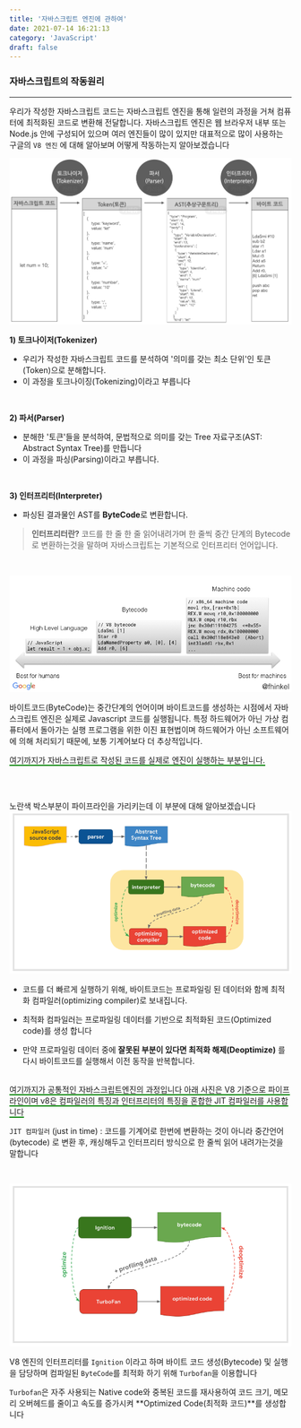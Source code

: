 ```yaml
---
title: '자바스크립트 엔진에 관하여'
date: 2021-07-14 16:21:13
category: 'JavaScript'
draft: false
---
```


### 자바스크립트의 작동원리

---

우리가 작성한 자바스크립트 코드는 자바스크립트 엔진을 통해 일련의 과정을 거쳐 컴퓨터에 최적화된 코드로 변환해 전달합니다. 자바스크립트 엔진은 웹 브라우저 내부 또는 Node.js 안에 구성되어 있으며 여러 엔진들이 많이 있지만 대표적으로 많이 사용하는 구글의 `V8 엔진` 에 대해 알아보며 어떻게 작동하는지 알아보겠습니다

![](./images/engin1.png)

**1) 토크나이저(Tokenizer)**

- 우리가 작성한 자바스크립트 코드를 분석하여 '의미를 갖는 최소 단위'인 토큰(Token)으로 분해합니다.
- 이 과정을 토크나이징(Tokenizing)이라고 부릅니다

<br/>

**2) 파서(Parser)**

- 분해한 '토큰'들을 분석하여, 문법적으로 의미를 갖는 Tree 자료구조(AST: Abstract Syntax Tree)를 만듭니다
- 이 과정을 파싱(Parsing)이라고 부릅니다.

<br/>

**3) 인터프리터(Interpreter)**

- 파싱된 결과물인 AST를 **ByteCode**로 변환합니다.

> **인터프리터란?** 코드를 한 줄 한 줄 읽어내려가며 한 줄씩 중간 단계의 Bytecode로 변환하는것을 말하며 자바스크립트는 기본적으로 인터프리터 언어입니다.<br>

<br/>

![](./images/engin2.png)

바이트코드(ByteCode)는 중간단계의 언어이며 바이트코드를 생성하는 시점에서 자바스크립트 엔진은 실제로 Javascript 코드를 실행됩니다. 특정 하드웨어가 아닌 가상 컴퓨터에서 돌아가는 실행 프로그램을 위한 이진 표현법이며 하드웨어가 아닌 소프트웨어에 의해 처리되기 때문에, 보통 기계어보다 더 추상적입니다.<br>

<span style="border-bottom: 2px solid green">여기까지가 자바스크립트로 작성된 코드를 실제로 엔진이 실행하는 부분입니다.</span><br><br>

<br/>

노란색 박스부분이 파이프라인을 가리키는데 이 부분에 대해 알아보겠습니다
![](./images/engin3.png)
<br/>

- 코드를 더 빠르게 실행하기 위해, 바이트코드는 프로파일링 된 데이터와 함께 최적화 컴파일러(optimizing compiler)로 보내집니다.

- 최적화 컴파일러는 프로파일링 데이터를 기반으로 최적화된 코드(Optimized code)를 생성 합니다

- 만약 프로파일링 데이터 중에 **잘못된 부분이 있다면 최적화 해제(Deoptimize)** 를 다시 바이트코드를 실행해서 이전 동작을 반복합니다. <br><br>

<span style="border-bottom: 2px solid green">여기까지가 공통적인 자바스크립트엔진의 과정입니다 아래 사진은 V8 기준으로 파이프라인이며 v8은 컴파일러의 특징과 인터프리터의 특징을 혼합한 JIT 컴파일러를 사용합니다</span>

`JIT 컴파일러` (just in time) : 코드를 기계어로 한번에 변환하는 것이 아니라 중간언어(bytecode) 로 변환 후, 캐싱해두고 인터프리터 방식으로 한 줄씩 읽어 내려가는것을 말합니다

<br/>

![](./images/engin4.png)

V8 엔진의 인터프리터를 `Ignition` 이라고 하며 바이트 코드 생성(Bytecode) 및 실행을 담당하며 컴파일된 `ByteCode`를 최적화 하기 위해 `Turbofan`을 이용합니다

`Turbofan`은 자주 사용되는 Native code와 중복된 코드를 재사용하여 코드 크기, 메모리 오버헤드를 줄이고 속도를 증가시켜 **Optimized Code(최적화 코드)**를 생성합니다

<br/>
<br/>
